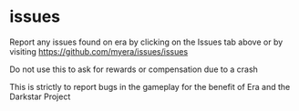 # issues
Report any issues found on era by clicking on the Issues tab above or by visiting https://github.com/myera/issues/issues

Do not use this to ask for rewards or compensation due to a crash

This is strictly to report bugs in the gameplay for the benefit of Era and the Darkstar Project
